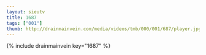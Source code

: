 ```yaml
--- 
layout: sieutv
title: 1687
tags: ["001"]
thumb: http://drainmainvein.com/media/videos/tmb/000/001/687/player.jpg
---
```

{% include drainmainvein key="1687" %} 
